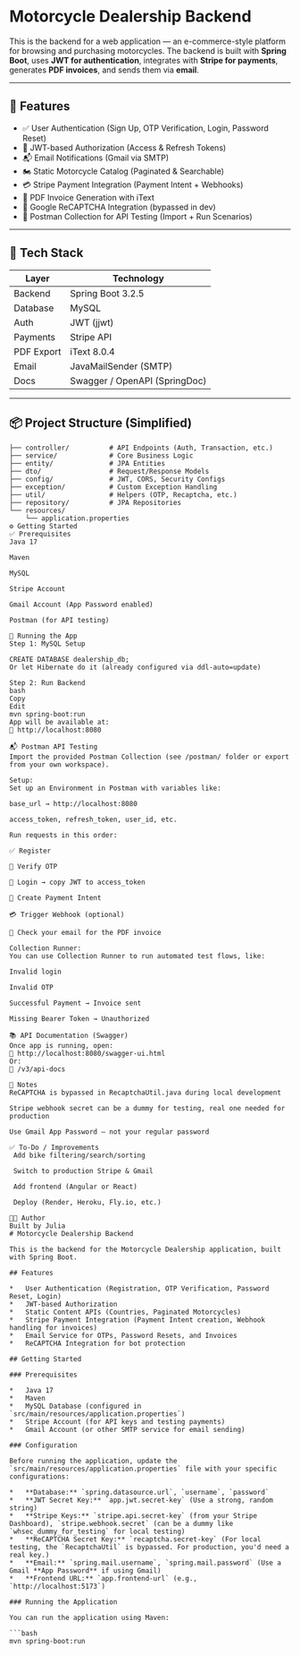 # Motorcycle Dealership Backend

This is the backend for a web application — an e-commerce-style platform for browsing and purchasing motorcycles. The backend is built with **Spring Boot**, uses **JWT for authentication**, integrates with **Stripe for payments**, generates **PDF invoices**, and sends them via **email**.

---
## 🚀 Features

- ✅ User Authentication (Sign Up, OTP Verification, Login, Password Reset)
- 🔐 JWT-based Authorization (Access & Refresh Tokens)
- 📬 Email Notifications (Gmail via SMTP)
- 🏍️ Static Motorcycle Catalog (Paginated & Searchable)
- 💳 Stripe Payment Integration (Payment Intent + Webhooks)
- 🧾 PDF Invoice Generation with iText
- 🤖 Google ReCAPTCHA Integration (bypassed in dev)
- 🧪 Postman Collection for API Testing (Import + Run Scenarios)

---

## 🧠 Tech Stack

| Layer        | Technology               |
|--------------|--------------------------|
| Backend      | Spring Boot 3.2.5        |
| Database     | MySQL                    |
| Auth         | JWT (jjwt)               |
| Payments     | Stripe API               |
| PDF Export   | iText 8.0.4              |
| Email        | JavaMailSender (SMTP)    |
| Docs         | Swagger / OpenAPI (SpringDoc) |

---

## 📦 Project Structure (Simplified)

```plaintext
├── controller/          # API Endpoints (Auth, Transaction, etc.)
├── service/             # Core Business Logic
├── entity/              # JPA Entities
├── dto/                 # Request/Response Models
├── config/              # JWT, CORS, Security Configs
├── exception/           # Custom Exception Handling
├── util/                # Helpers (OTP, Recaptcha, etc.)
├── repository/          # JPA Repositories
└── resources/
    └── application.properties
⚙️ Getting Started
✅ Prerequisites
Java 17

Maven

MySQL

Stripe Account

Gmail Account (App Password enabled)

Postman (for API testing)

🧪 Running the App
Step 1: MySQL Setup

CREATE DATABASE dealership_db;
Or let Hibernate do it (already configured via ddl-auto=update)

Step 2: Run Backend
bash
Copy
Edit
mvn spring-boot:run
App will be available at:
📍 http://localhost:8080

📬 Postman API Testing
Import the provided Postman Collection (see /postman/ folder or export from your own workspace).

Setup:
Set up an Environment in Postman with variables like:

base_url → http://localhost:8080

access_token, refresh_token, user_id, etc.

Run requests in this order:

✅ Register

🔄 Verify OTP

🔑 Login → copy JWT to access_token

🛒 Create Payment Intent

💳 Trigger Webhook (optional)

📧 Check your email for the PDF invoice

Collection Runner:
You can use Collection Runner to run automated test flows, like:

Invalid login

Invalid OTP

Successful Payment → Invoice sent

Missing Bearer Token → Unauthorized

📚 API Documentation (Swagger)
Once app is running, open:
📍 http://localhost:8080/swagger-ui.html
Or:
📍 /v3/api-docs

🚧 Notes
ReCAPTCHA is bypassed in RecaptchaUtil.java during local development

Stripe webhook secret can be a dummy for testing, real one needed for production

Use Gmail App Password — not your regular password

✅ To-Do / Improvements
 Add bike filtering/search/sorting

 Switch to production Stripe & Gmail

 Add frontend (Angular or React)

 Deploy (Render, Heroku, Fly.io, etc.)

👨‍💻 Author
Built by Julia
# Motorcycle Dealership Backend

This is the backend for the Motorcycle Dealership application, built with Spring Boot.

## Features

*   User Authentication (Registration, OTP Verification, Password Reset, Login)
*   JWT-based Authorization
*   Static Content APIs (Countries, Paginated Motorcycles)
*   Stripe Payment Integration (Payment Intent creation, Webhook handling for invoices)
*   Email Service for OTPs, Password Resets, and Invoices
*   ReCAPTCHA Integration for bot protection

## Getting Started

### Prerequisites

*   Java 17
*   Maven
*   MySQL Database (configured in `src/main/resources/application.properties`)
*   Stripe Account (for API keys and testing payments)
*   Gmail Account (or other SMTP service for email sending)

### Configuration

Before running the application, update the `src/main/resources/application.properties` file with your specific configurations:

*   **Database:** `spring.datasource.url`, `username`, `password`
*   **JWT Secret Key:** `app.jwt.secret-key` (Use a strong, random string)
*   **Stripe Keys:** `stripe.api.secret-key` (from your Stripe Dashboard), `stripe.webhook.secret` (can be a dummy like `whsec_dummy_for_testing` for local testing)
*   **ReCAPTCHA Secret Key:** `recaptcha.secret-key` (For local testing, the `RecaptchaUtil` is bypassed. For production, you'd need a real key.)
*   **Email:** `spring.mail.username`, `spring.mail.password` (Use a Gmail **App Password** if using Gmail)
*   **Frontend URL:** `app.frontend-url` (e.g., `http://localhost:5173`)

### Running the Application

You can run the application using Maven:

```bash
mvn spring-boot:run
